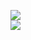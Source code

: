 [![](https://img.shields.io/badge/Made%20With-Github%20Spray-lightgrey.svg?style=for-the-badge&logo=github)](https://github.com/Annihil/github-spray#25841)  
[![](https://i.imgur.com/2DrTn0Z.gif)](https://github.com/Annihil/github-spray)